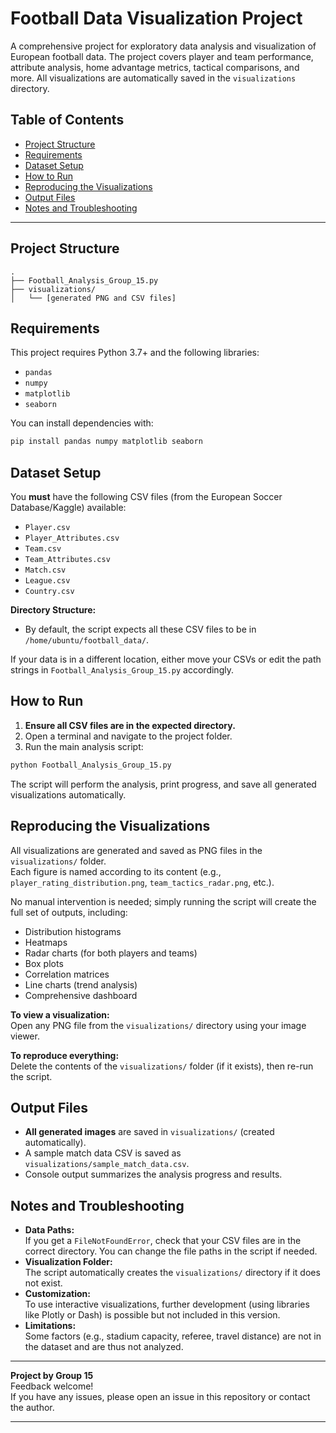 
# Football Data Visualization Project

A comprehensive project for exploratory data analysis and visualization of European football data. The project covers player and team performance, attribute analysis, home advantage metrics, tactical comparisons, and more. All visualizations are automatically saved in the `visualizations` directory.

## Table of Contents

- [Project Structure](#project-structure)
- [Requirements](#requirements)
- [Dataset Setup](#dataset-setup)
- [How to Run](#how-to-run)
- [Reproducing the Visualizations](#reproducing-the-visualizations)
- [Output Files](#output-files)
- [Notes and Troubleshooting](#notes-and-troubleshooting)

---

## Project Structure

```
.
├── Football_Analysis_Group_15.py
├── visualizations/
│   └── [generated PNG and CSV files]
```

## Requirements

This project requires Python 3.7+ and the following libraries:
- `pandas`
- `numpy`
- `matplotlib`
- `seaborn`

You can install dependencies with:
```bash
pip install pandas numpy matplotlib seaborn
```

## Dataset Setup

You **must** have the following CSV files (from the European Soccer Database/Kaggle) available:

- `Player.csv`
- `Player_Attributes.csv`
- `Team.csv`
- `Team_Attributes.csv`
- `Match.csv`
- `League.csv`
- `Country.csv`

**Directory Structure:**
- By default, the script expects all these CSV files to be in `/home/ubuntu/football_data/`.

If your data is in a different location, either move your CSVs or edit the path strings in `Football_Analysis_Group_15.py` accordingly.

## How to Run

1. **Ensure all CSV files are in the expected directory.**
2. Open a terminal and navigate to the project folder.
3. Run the main analysis script:

```bash
python Football_Analysis_Group_15.py
```

The script will perform the analysis, print progress, and save all generated visualizations automatically.

## Reproducing the Visualizations

All visualizations are generated and saved as PNG files in the `visualizations/` folder.  
Each figure is named according to its content (e.g., `player_rating_distribution.png`, `team_tactics_radar.png`, etc.).

No manual intervention is needed; simply running the script will create the full set of outputs, including:
- Distribution histograms
- Heatmaps
- Radar charts (for both players and teams)
- Box plots
- Correlation matrices
- Line charts (trend analysis)
- Comprehensive dashboard

**To view a visualization:**  
Open any PNG file from the `visualizations/` directory using your image viewer.

**To reproduce everything:**  
Delete the contents of the `visualizations/` folder (if it exists), then re-run the script.

## Output Files

- **All generated images** are saved in `visualizations/` (created automatically).
- A sample match data CSV is saved as `visualizations/sample_match_data.csv`.
- Console output summarizes the analysis progress and results.

## Notes and Troubleshooting

- **Data Paths:**  
If you get a `FileNotFoundError`, check that your CSV files are in the correct directory. You can change the file paths in the script if needed.
- **Visualization Folder:**  
The script automatically creates the `visualizations/` directory if it does not exist.
- **Customization:**  
To use interactive visualizations, further development (using libraries like Plotly or Dash) is possible but not included in this version.
- **Limitations:**  
Some factors (e.g., stadium capacity, referee, travel distance) are not in the dataset and are thus not analyzed.

---

**Project by Group 15**  
Feedback welcome!  
If you have any issues, please open an issue in this repository or contact the author.

---
